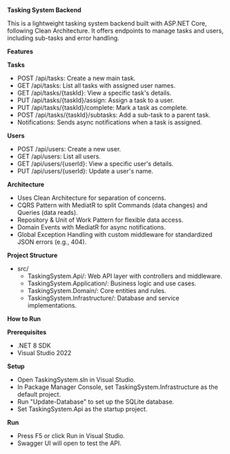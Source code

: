 **Tasking System Backend**

This is a lightweight tasking system backend built with ASP.NET Core, following Clean Architecture. It offers endpoints to manage tasks and users, including sub-tasks and error handling.

**Features**

**Tasks**

* POST /api/tasks: Create a new main task.
* GET /api/tasks: List all tasks with assigned user names.
* GET /api/tasks/{taskId}: View a specific task's details.
* PUT /api/tasks/{taskId}/assign: Assign a task to a user.
* PUT /api/tasks/{taskId}/complete: Mark a task as complete.
* POST /api/tasks/{taskId}/subtasks: Add a sub-task to a parent task.
* Notifications: Sends async notifications when a task is assigned.

**Users**

* POST /api/users: Create a new user.
* GET /api/users: List all users.
* GET /api/users/{userId}: View a specific user's details.
* PUT /api/users/{userId}: Update a user's name.

**Architecture**

* Uses Clean Architecture for separation of concerns.
* CQRS Pattern with MediatR to split Commands (data changes) and Queries (data reads).
* Repository & Unit of Work Pattern for flexible data access.
* Domain Events with MediatR for async notifications.
* Global Exception Handling with custom middleware for standardized JSON errors (e.g., 404).

**Project Structure**

* src/
  * TaskingSystem.Api/: Web API layer with controllers and middleware.
  * TaskingSystem.Application/: Business logic and use cases.
  * TaskingSystem.Domain/: Core entities and rules.
  * TaskingSystem.Infrastructure/: Database and service implementations.



**How to Run**

**Prerequisites**

* .NET 8 SDK
* Visual Studio 2022

**Setup**

* Open TaskingSystem.sln in Visual Studio.
* In Package Manager Console, set TaskingSystem.Infrastructure as the default project.
* Run "Update-Database" to set up the SQLite database.
* Set TaskingSystem.Api as the startup project.

**Run**

* Press F5 or click Run in Visual Studio.
* Swagger UI will open to test the API.
